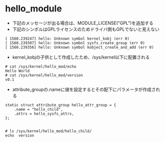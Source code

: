 # hello_module

- 下記のメッセージが出る場合は、MODULE_LICENSE("GPL")を追加する
- 下記のシンボルはGPLライセンスのためドライバ側もGPLでないと見えない

```
[ 1560.239247] hello: Unknown symbol kernel_kobj (err 0)
[ 1560.239307] hello: Unknown symbol sysfs_create_group (err 0)
[ 1560.239356] hello: Unknown symbol kobject_create_and_add (err 0)
```
- kernel_kobjの子供として作成したため、/sys/kernel以下に配置される

```
# cat /sys/kernel/hello_mod/echo
Hello World
# cat /sys/kernel/hello_mod/version
v0.1
```

- attribute_groupの.nameに値を設定するとその配下にパラメータが作成される

```
static struct attribute_group hello_attr_group = { 
    .name = "hello_child",
    .attrs = hello_sysfs_attrs,
};


# ls /sys/kernel/hello_mod/hello_child/
echo  version
```
